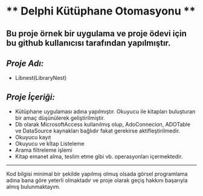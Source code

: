 # ** Delphi Kütüphane Otomasyonu **
Bu proje örnek bir uygulama ve proje ödevi için bu github kullanıcısı tarafından yapılmıştır.
---------------------------------------------------------------------------------------------

 ## *Proje Adı:* 
- Libnest(LibraryNest)
 ## *Proje İçeriği:*
- Kütüphane uygulaması adına yapılmıştır. Okuyucu ile kitapları buluşturan bir amaç düşünülerek geliştirilmiştir.
- Db olarak MicrosoftAccess kullanılmış olup, AdoConnecion, ADOTable ve DataSource kaynakları bağlıdır fakat gerekirse aktifleştirilmedir.
- Okuyucu kayıt
- Okuyucu ve kİtap Listeleme
- Arama filtreleme işlemi
- Kitap emanet alma, teslim etme gibi vb. operasyonları içermektedir.
----------------------------------------------------------------------------------------------  
Kod bilgisi minimal bir şekilde yapılmış olmuş olsada görsel programlama adına bana göre yeterli olmaktadır ve proje olarak geçiş hakkını başarıyla almış bulunmaktayım.
